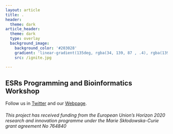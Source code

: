 ```yaml
---
layout: article
title: .
header:
  theme: dark
article_header:
  theme: dark
  type: overlay
  background_image:
    background_color: '#203028'
    gradient: 'linear-gradient(135deg, rgba(34, 139, 87 , .4), rgba(139, 34, 139, .4))'
    src: /ignite.jpg
    
---
```

## ESRs Programming and Bioinformatics Workshop 

Follow us in [Twitter](https://twitter.com/itn_ignite) and our [Webpage](http://www.itn-ignite.eu/). 

###### This project has received funding from the European Union’s Horizon 2020 research and innovation programme under the Marie Skłodowska-Curie grant agreement No 764840
